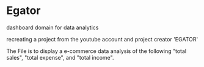 # Egator

dashboard domain for data analytics

recreating a project from the youtube account and project creator 'EGATOR'

The File is to display a e-commerce data analysis of the following "total sales", "total expense", and  "total income".
